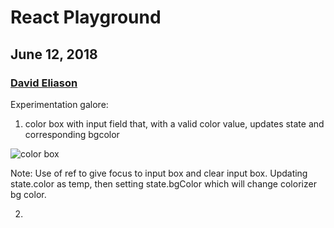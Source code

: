 # React Playground
## June 12, 2018
### [David Eliason](http://www.davethemaker.com)

Experimentation galore:

1. color box with input field that, with a valid color value, updates state and corresponding bgcolor

![color box](img/color_box.png?raw=true  "color box")

Note: Use of ref to give focus to input box and clear input box. Updating state.color as temp, then setting state.bgColor which will change colorizer bg color.

2.